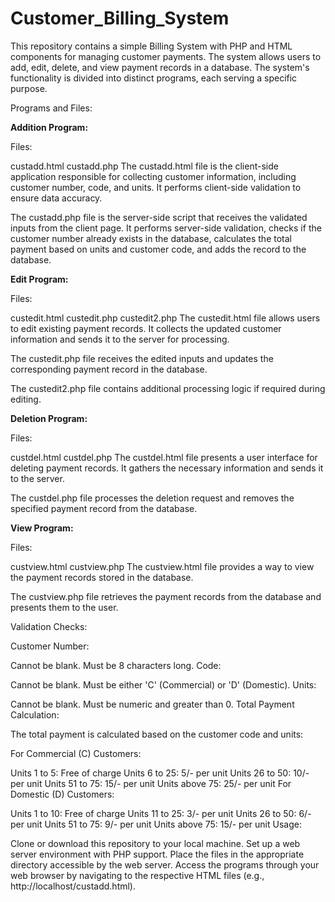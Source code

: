 # Customer_Billing_System

This repository contains a simple Billing System with PHP and HTML components for managing customer payments. The system allows users to add, edit, delete, and view payment records in a database. The system's functionality is divided into distinct programs, each serving a specific purpose.

Programs and Files:

**Addition Program:**

Files:

custadd.html
custadd.php
The custadd.html file is the client-side application responsible for collecting customer information, including customer number, code, and units. It performs client-side validation to ensure data accuracy.

The custadd.php file is the server-side script that receives the validated inputs from the client page. It performs server-side validation, checks if the customer number already exists in the database, calculates the total payment based on units and customer code, and adds the record to the database.

**Edit Program:**

Files:

custedit.html
custedit.php
custedit2.php
The custedit.html file allows users to edit existing payment records. It collects the updated customer information and sends it to the server for processing.

The custedit.php file receives the edited inputs and updates the corresponding payment record in the database.

The custedit2.php file contains additional processing logic if required during editing.

**Deletion Program:**

Files:

custdel.html
custdel.php
The custdel.html file presents a user interface for deleting payment records. It gathers the necessary information and sends it to the server.

The custdel.php file processes the deletion request and removes the specified payment record from the database.

**View Program:**

Files:

custview.html
custview.php
The custview.html file provides a way to view the payment records stored in the database.

The custview.php file retrieves the payment records from the database and presents them to the user.

Validation Checks:

Customer Number:

Cannot be blank.
Must be 8 characters long.
Code:

Cannot be blank.
Must be either 'C' (Commercial) or 'D' (Domestic).
Units:

Cannot be blank.
Must be numeric and greater than 0.
Total Payment Calculation:

The total payment is calculated based on the customer code and units:

For Commercial (C) Customers:

Units 1 to 5: Free of charge
Units 6 to 25: 5/- per unit
Units 26 to 50: 10/- per unit
Units 51 to 75: 15/- per unit
Units above 75: 25/- per unit
For Domestic (D) Customers:

Units 1 to 10: Free of charge
Units 11 to 25: 3/- per unit
Units 26 to 50: 6/- per unit
Units 51 to 75: 9/- per unit
Units above 75: 15/- per unit
Usage:

Clone or download this repository to your local machine.
Set up a web server environment with PHP support.
Place the files in the appropriate directory accessible by the web server.
Access the programs through your web browser by navigating to the respective HTML files (e.g., http://localhost/custadd.html).
